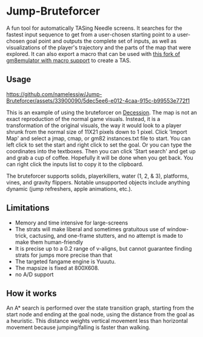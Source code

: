 # Jump-Bruteforcer
A fun tool for automatically TASing Needle screens. It searches for the fastest input sequence to get from a user-chosen starting point to a user-chosen goal point
and outputs the complete set of inputs, as well as visualizations of the player's trajectory and the parts of the map that were explored. It can also export a macro that can be used with 
[this fork of gm8emulator with macro support](https://github.com/TheBiob/OpenGMK) to create a TAS.
## Usage

https://github.com/namelessiw/Jump-Bruteforcer/assets/33900090/5dec5ee6-e012-4caa-915c-b99553e772f1

This is an example of using the bruteforcer on [Decession](https://delicious-fruit.com/ratings/game_details.php?id=19802). The map is not an exact reproduction of the normal game visuals. 
Instead, it is a transformation of the original visuals, the way it would look to a player shrunk from the normal size of 11X21 pixels down to 1 pixel.
Click 'Import Map' and select a jmap, cmap, or gm82 instances.txt file to start. You can left click to set the start and right click to set the goal.
Or you can type the coordinates into the textboxes.
Then you can click 'Start search' and get up and grab a cup of coffee. Hopefully it will be done when you get back.
You can right click the inputs list to copy it to the clipboard.

The bruteforcer supports solids, playerkillers, water (1, 2, & 3), platforms, vines, and gravity flippers. 
Notable unsupported objects include anything dynamic (jump refreshers, apple animations, etc.).

## Limitations
- Memory and time intensive for large-screens
- The strats will make liberal and sometimes gratuitous use of window-trick, cactusing, and one-frame stutters, and no attempt is made to make them human-friendly
- It is precise up to a 0.2 range of v-aligns, but cannot guarantee finding strats for jumps more precise than that
- The targeted fangame engine is Yuuutu. 
- The mapsize is fixed at 800X608. 
- no A/D support

## How it works
An A* search is performed over the state transition graph, starting from the start node and ending at the goal node, using the distance from the goal as a heuristic.
This distance weights vertical movement less than horizontal movement because jumping/falling is faster than walking.
